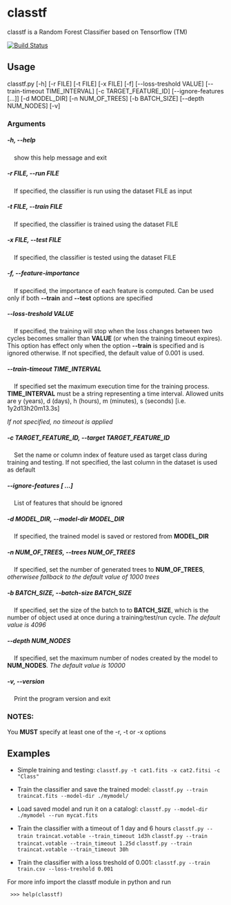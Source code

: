 # classtf
classtf is a Random Forest Classifier based on Tensorflow (TM)

[![Build Status](https://travis-ci.com/mauritiusdadd/classtf.svg?branch=master)](https://travis-ci.com/mauritiusdadd/classtf)

## Usage
classtf.py [-h] [-r FILE] [-t FILE] [-x FILE] [-f] [--loss-treshold VALUE] [--train-timeout TIME_INTERVAL]  [-c TARGET_FEATURE_ID] [--ignore-features  [...]] [-d MODEL_DIR] [-n NUM_OF_TREES] [-b BATCH_SIZE] [--depth NUM_NODES] [-v]

###  Arguments  
##### **-h**, **--help**
&nbsp;&nbsp;&nbsp;&nbsp;show this help message and exit

##### **-r FILE**, **--run FILE**
  &nbsp;&nbsp;&nbsp;&nbsp;If specified, the classifier is run using the dataset FILE as input

##### **-t FILE**, **--train FILE**
  &nbsp;&nbsp;&nbsp;&nbsp;If specified, the classifier is trained using the dataset FILE

##### **-x FILE**, **--test FILE**
  &nbsp;&nbsp;&nbsp;&nbsp;If specified, the classifier is tested using the dataset FILE

##### **-f**, **--feature-importance**
  &nbsp;&nbsp;&nbsp;&nbsp;If specified, the importance of each feature is computed. Can be used only if both **--train** and **--test** options are specified

##### **--loss-treshold VALUE**
  &nbsp;&nbsp;&nbsp;&nbsp;If specified, the training will stop when the loss changes between two cycles becomes smaller than **VALUE** (or when the training timeout expires). This option has effect only when the option **--train** is specified and is ignored otherwise. If not specified, the default value of 0.001 is used.

##### **--train-timeout TIME_INTERVAL**
  &nbsp;&nbsp;&nbsp;&nbsp;If specified set the maximum execution time for the training process. **TIME_INTERVAL** must be a string representing a time interval. Allowed units are y (years), d (days), h (hours), m (minutes), s (seconds) [i.e. 1y2d13h20m13.3s]

_If not specified, no timeout is applied_

##### **-c TARGET_FEATURE_ID**, **--target TARGET_FEATURE_ID**
  &nbsp;&nbsp;&nbsp;&nbsp;Set the name or column index of feature used as target class during training and testing. If not specified, the last column in the dataset is used as default

##### **--ignore-features  [ ...]**
  &nbsp;&nbsp;&nbsp;&nbsp;List of features that should be ignored

##### **-d MODEL_DIR**, **--model-dir MODEL_DIR**
  &nbsp;&nbsp;&nbsp;&nbsp;If specified, the trained model is saved or restored from **MODEL_DIR**

##### **-n NUM_OF_TREES**, **--trees NUM_OF_TREES**
  &nbsp;&nbsp;&nbsp;&nbsp;If specified, set the number of generated trees to **NUM_OF_TREES**, _otherwisee fallback to the default value of 1000 trees_

##### **-b BATCH_SIZE**, **--batch-size BATCH_SIZE**
  &nbsp;&nbsp;&nbsp;&nbsp;If specified, set the size of the batch to to **BATCH_SIZE**, which is the number of object used at once during a training/test/run cycle. _The default value is 4096_

##### **--depth NUM_NODES**
  &nbsp;&nbsp;&nbsp;&nbsp;If specified, set the maximum number of nodes created by the model to **NUM_NODES**. _The default value is 10000_

##### **-v**, **--version**
  &nbsp;&nbsp;&nbsp;&nbsp;Print the program version and exit

### NOTES:
  You **MUST** specify at least one of the -r, -t or -x
  options

## Examples

  - Simple training and testing:
    ```classtf.py -t cat1.fits -x cat2.fitsi -c "Class"```

  - Train the classifier and save the trained model:
    ```classtf.py --train traincat.fits --model-dir ./mymodel/```

  - Load saved model and run it on a catalogl:
    ```classtf.py --model-dir ./mymodel --run mycat.fits```

  - Train the classifier with a timeout of 1 day and 6 hours
    ```classtf.py --train traincat.votable --train_timeout 1d3h```
    ```classtf.py --train traincat.votable --train_timeout 1.25d```
    ```classtf.py --train traincat.votable --train_timeout 30h```

  - Train the classifier with a loss treshold of 0.001:
    ```classtf.py --train train.csv --loss-treshold 0.001```

For more info import the classtf module in python and run
```
 >>> help(classtf)
```

